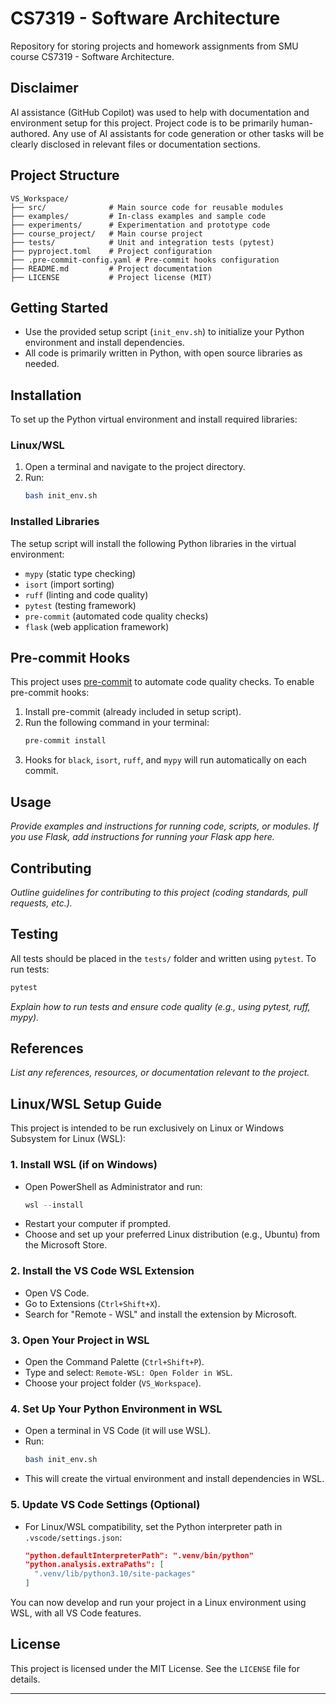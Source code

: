 # CS7319 - Software Architecture  

Repository for storing projects and homework assignments from SMU course CS7319 - Software Architecture.

## Disclaimer

AI assistance (GitHub Copilot) was used to help with documentation and environment setup for this project. Project code is to be primarily human-authored. Any use of AI assistants for code generation or other tasks will be clearly disclosed in relevant files or documentation sections.

## Project Structure

```
VS_Workspace/
├── src/              # Main source code for reusable modules
├── examples/         # In-class examples and sample code
├── experiments/      # Experimentation and prototype code
├── course_project/   # Main course project
├── tests/            # Unit and integration tests (pytest)
├── pyproject.toml    # Project configuration
├── .pre-commit-config.yaml # Pre-commit hooks configuration
├── README.md         # Project documentation
├── LICENSE           # Project license (MIT)
```

## Getting Started

- Use the provided setup script (`init_env.sh`) to initialize your Python environment and install dependencies.
- All code is primarily written in Python, with open source libraries as needed.

## Installation

To set up the Python virtual environment and install required libraries:

### Linux/WSL
1. Open a terminal and navigate to the project directory.
2. Run:
   ```bash
   bash init_env.sh
   ```

### Installed Libraries
The setup script will install the following Python libraries in the virtual environment:
- `mypy` (static type checking)
- `isort` (import sorting)
- `ruff` (linting and code quality)
- `pytest` (testing framework)
- `pre-commit` (automated code quality checks)
- `flask` (web application framework)

## Pre-commit Hooks

This project uses [pre-commit](https://pre-commit.com/) to automate code quality checks. To enable pre-commit hooks:

1. Install pre-commit (already included in setup script).
2. Run the following command in your terminal:
   ```bash
   pre-commit install
   ```
3. Hooks for `black`, `isort`, `ruff`, and `mypy` will run automatically on each commit.

## Usage

_Provide examples and instructions for running code, scripts, or modules. If you use Flask, add instructions for running your Flask app here._

## Contributing

_Outline guidelines for contributing to this project (coding standards, pull requests, etc.)._

## Testing

All tests should be placed in the `tests/` folder and written using `pytest`.
To run tests:
```bash
pytest
```
_Explain how to run tests and ensure code quality (e.g., using pytest, ruff, mypy)._ 

## References

_List any references, resources, or documentation relevant to the project._

## Linux/WSL Setup Guide

This project is intended to be run exclusively on Linux or Windows Subsystem for Linux (WSL):

### 1. Install WSL (if on Windows)
- Open PowerShell as Administrator and run:
  ```powershell
  wsl --install
  ```
- Restart your computer if prompted.
- Choose and set up your preferred Linux distribution (e.g., Ubuntu) from the Microsoft Store.

### 2. Install the VS Code WSL Extension
- Open VS Code.
- Go to Extensions (`Ctrl+Shift+X`).
- Search for "Remote - WSL" and install the extension by Microsoft.

### 3. Open Your Project in WSL
- Open the Command Palette (`Ctrl+Shift+P`).
- Type and select: `Remote-WSL: Open Folder in WSL`.
- Choose your project folder (`VS_Workspace`).

### 4. Set Up Your Python Environment in WSL
- Open a terminal in VS Code (it will use WSL).
- Run:
  ```bash
  bash init_env.sh
  ```
- This will create the virtual environment and install dependencies in WSL.

### 5. Update VS Code Settings (Optional)
- For Linux/WSL compatibility, set the Python interpreter path in `.vscode/settings.json`:
  ```json
  "python.defaultInterpreterPath": ".venv/bin/python"
  "python.analysis.extraPaths": [
    ".venv/lib/python3.10/site-packages"
  ]
  ```

You can now develop and run your project in a Linux environment using WSL, with all VS Code features.

## License

This project is licensed under the MIT License. See the `LICENSE` file for details.

---
